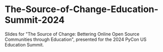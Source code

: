 # The-Source-of-Change-Education-Summit-2024
Slides for "The Source of Change: Bettering Online Open Source Communities through Education", presented for the 2024 PyCon US Education Summit.
